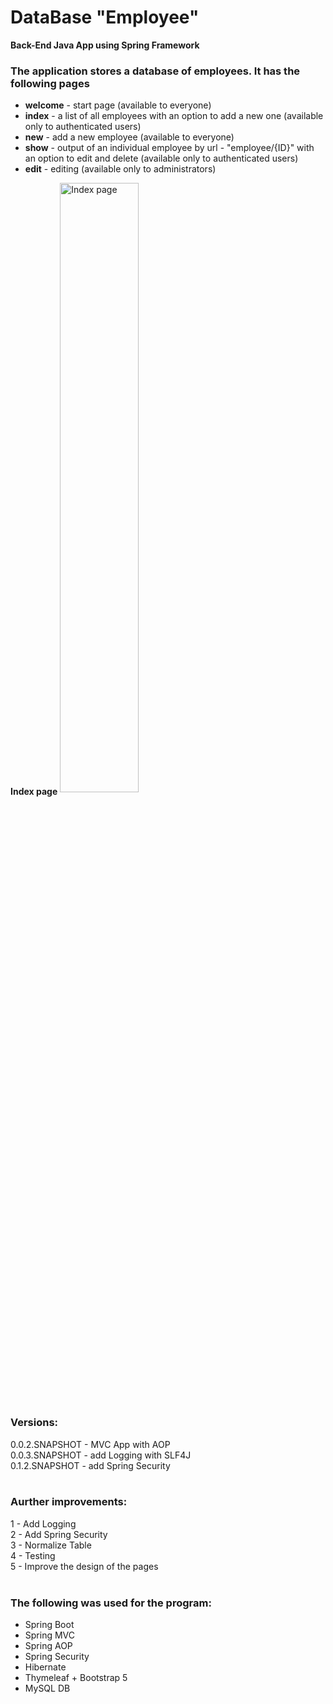 # DataBase "Employee"
<b>Back-End Java App using Spring Framework</b><br/>
<h3>The application stores a database of employees. It has the following pages</h3>
<ul>
<li><b>welcome</b> - start page (available to everyone)</li>
<li><b>index</b> - a list of all employees with an option to add a new one (available only to authenticated users)</li>
<li><b>new</b> - add a new employee (available to everyone)</li>
<li><b>show</b> - output of an individual employee by url - "employee/{ID}" with an option to edit and delete (available only to authenticated users)</li>
<li><b>edit</b> - editing (available only to administrators)</li>
</ul>
 <b> Index page</b>
  <img src="https://i.postimg.cc/kMf26CdM/temp-Imaget-Qxu-IX.avif" alt="Index page" title="Index page" align="center" width="50%" height="50%" /> 
<h3>Versions:</h3>
0.0.2.SNAPSHOT - MVC App with AOP<br/>
0.0.3.SNAPSHOT - add Logging with SLF4J<br/>
0.1.2.SNAPSHOT - add Spring Security<br/>
<br/>
<h3>Аurther improvements:</h3>
1 - Add Logging<br/>
2 - Add Spring Security<br/>
3 - Normalize Table<br/>
4 - Testing<br/>
5 - Improve the design of the pages<br/>
<br/>
<h3>The following was used for the program:</h3>
<ul>
<li>Spring Boot</li>
<li>Spring MVC</li>
<li>Spring AOP</li>
<li>Spring Security</li>
<li>Hibernate</li>
<li>Thymeleaf + Bootstrap 5</li>
<li>MySQL DB</li>
</ul>

